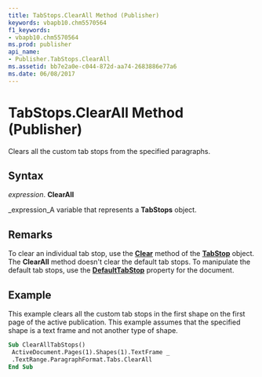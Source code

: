 ```yaml
---
title: TabStops.ClearAll Method (Publisher)
keywords: vbapb10.chm5570564
f1_keywords:
- vbapb10.chm5570564
ms.prod: publisher
api_name:
- Publisher.TabStops.ClearAll
ms.assetid: bb7e2a0e-c044-872d-aa74-2683886e77a6
ms.date: 06/08/2017
---
```



# TabStops.ClearAll Method (Publisher)

Clears all the custom tab stops from the specified paragraphs.


## Syntax

 _expression_. **ClearAll**

 _expression_A variable that represents a  **TabStops** object.


## Remarks

To clear an individual tab stop, use the  **[Clear](Publisher.TabStop.Clear.md)** method of the  **[TabStop](Publisher.TabStop.md)** object. The  **ClearAll** method doesn't clear the default tab stops. To manipulate the default tab stops, use the **[DefaultTabStop](Publisher.Document.DefaultTabStop.md)** property for the document.


## Example

This example clears all the custom tab stops in the first shape on the first page of the active publication. This example assumes that the specified shape is a text frame and not another type of shape.


```vb
Sub ClearAllTabStops() 
 ActiveDocument.Pages(1).Shapes(1).TextFrame _ 
 .TextRange.ParagraphFormat.Tabs.ClearAll 
End Sub
```


